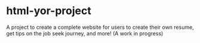 # html-yor-project
A project to create a complete website for users to create their own resume, get tips on the job seek journey, and more! (A work in progress)
